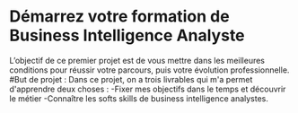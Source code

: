 # Démarrez votre formation de Business Intelligence Analyste
L’objectif de ce premier projet est de vous mettre dans les meilleures conditions pour réussir votre parcours, puis votre évolution professionnelle.
#But de projet :
Dans ce projet, on a trois livrables qui m'a permet d'apprendre deux choses :
-Fixer mes objectifs dans le temps et découvrir le métier
-Connaître les softs skills de business intelligence analystes.
